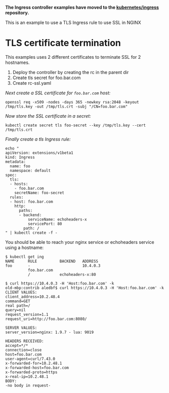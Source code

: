 **The Ingress controller examples have moved to the
[kubernetes/ingress](https://github.com/kubernetes/ingress) repository.**

This is an example to use a TLS Ingress rule to use SSL in NGINX

# TLS certificate termination

This examples uses 2 different certificates to terminate SSL for 2 hostnames.

1. Deploy the controller by creating the rc in the parent dir
2. Create tls secret for foo.bar.com
3. Create rc-ssl.yaml

*Next create a SSL certificate for `foo.bar.com` host:*

```
openssl req -x509 -nodes -days 365 -newkey rsa:2048 -keyout /tmp/tls.key -out /tmp/tls.crt -subj "/CN=foo.bar.com"
```

*Now store the SSL certificate in a secret:*

```
kubectl create secret tls foo-secret --key /tmp/tls.key --cert /tmp/tls.crt
```

*Finally create a tls Ingress rule:*

```
echo "
apiVersion: extensions/v1beta1
kind: Ingress
metadata:
  name: foo
  namespace: default
spec:
  tls:
  - hosts:
    - foo.bar.com
    secretName: foo-secret
  rules:
  - host: foo.bar.com
    http:
      paths:
      - backend:
          serviceName: echoheaders-x
          servicePort: 80
        path: /
" | kubectl create -f -
```

You should be able to reach your nginx service or echoheaders service using a hostname:
```
$ kubectl get ing
NAME      RULE          BACKEND   ADDRESS
foo       -                       10.4.0.3
          foo.bar.com
          /             echoheaders-x:80
```

```
$ curl https://10.4.0.3 -H 'Host:foo.bar.com' -k
old-mbp:contrib aledbf$ curl https://10.4.0.3 -H 'Host:foo.bar.com' -k
CLIENT VALUES:
client_address=10.2.48.4
command=GET
real path=/
query=nil
request_version=1.1
request_uri=http://foo.bar.com:8080/

SERVER VALUES:
server_version=nginx: 1.9.7 - lua: 9019

HEADERS RECEIVED:
accept=*/*
connection=close
host=foo.bar.com
user-agent=curl/7.43.0
x-forwarded-for=10.2.48.1
x-forwarded-host=foo.bar.com
x-forwarded-proto=https
x-real-ip=10.2.48.1
BODY:
-no body in request-
```

